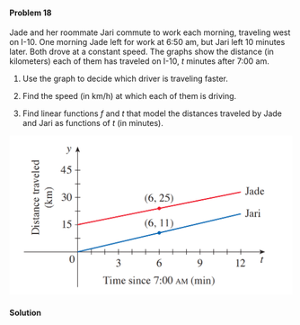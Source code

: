 <div class="alert alert-warning" role="alert">
<h4 class="alert-heading">Problem 18</h4>

Jade and her roommate Jari commute to work each morning, traveling west on I-10. One morning Jade left for work at 6:50 am, but Jari left 10 minutes later. Both drove at a constant speed. The graphs show the distance (in kilometers) each of them has traveled on I-10, $t$ minutes after 7:00 am.

1. Use the graph to decide which driver is traveling faster.

2. Find the speed (in km/h) at which each of them is driving.

3. Find linear functions $f$ and $t$ that model the distances traveled by Jade and Jari as functions of $t$ (in minutes).

</div>

![](_media/fig4.png)

<div class="alert alert-success" role="alert">
<h4 class="alert-heading">Solution</h4>



</div>

